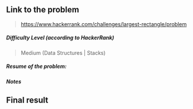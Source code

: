 ## Link to the problem
 
 > https://www.hackerrank.com/challenges/largest-rectangle/problem
 
##### Difficulty Level (according to HackerRank)
 
 > Medium (Data Structures | Stacks)
 
##### Resume of the problem:
 
  
##### Notes
 


## Final result

